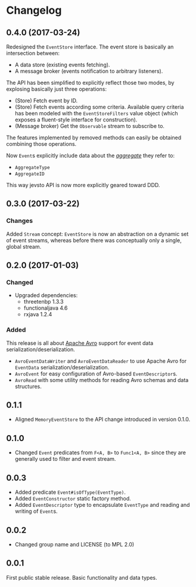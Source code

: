 # Changelog

## 0.4.0 (2017-03-24)
Redesigned the `EventStore` interface. The event store is basically an intersection between:

* A data store (existing events fetching).
* A message broker (events notification to arbitrary listeners).

The API has been simplified to explicitly reflect those two modes, by explosing basically just three operations:

* (Store) Fetch event by ID.
* (Store) Fetch events according some criteria. Available query criteria has been modeled with the `EventStoreFilters` 
  value object (which exposes a fluent-style interface for construction).
* (Message broker) Get the `Observable` stream to subscribe to.

The features implemented by removed methods can easily be obtained combining those operations.

Now `Event`s explicitly include data about the *[aggregate](https://martinfowler.com/bliki/DDD_Aggregate.html)* 
they refer to:

- `AggregateType`
- `AggregateID`

This way jevsto API is now more explicitly geared toward DDD. 

## 0.3.0 (2017-03-22)
### Changes
Added `Stream` concept: `EventStore` is now an abstraction on a dynamic set of event streams, whereas before there was 
conceptually only a single, global stream.

## 0.2.0 (2017-01-03)
### Changed
* Upgraded dependencies:
    * threetenbp 1.3.3
    * functionaljava 4.6
    * rxjava 1.2.4

### Added
This release is all about [Apache Avro](https://avro.apache.org/) support for event data serialization/deserialization.

* `AvroEventDataWriter` and `AvroEventDataReader` to use Apache Avro for `EventData` serialization/deserialization.
* `AvroEvent` for easy configuration of Avro-based `EventDescriptor`s.
* `AvroRead` with some utility methods for reading Avro schemas and data structures.

## 0.1.1
* Aligned `MemoryEventStore` to the API change introduced in version 0.1.0.

## 0.1.0
* Changed `Event` predicates from `F<A, B>` to `Func1<A, B>` since they are generally used to filter and event stream.

## 0.0.3
* Added predicate `Event#isOfType(EventType)`.
* Added `EventConstructor` static factory method.
* Added `EventDescriptor` type to encapsulate `EventType` and reading and writing of `Event`s.

## 0.0.2
* Changed group name and LICENSE (to MPL 2.0)

## 0.0.1
First public stable release. Basic functionality and data types.
